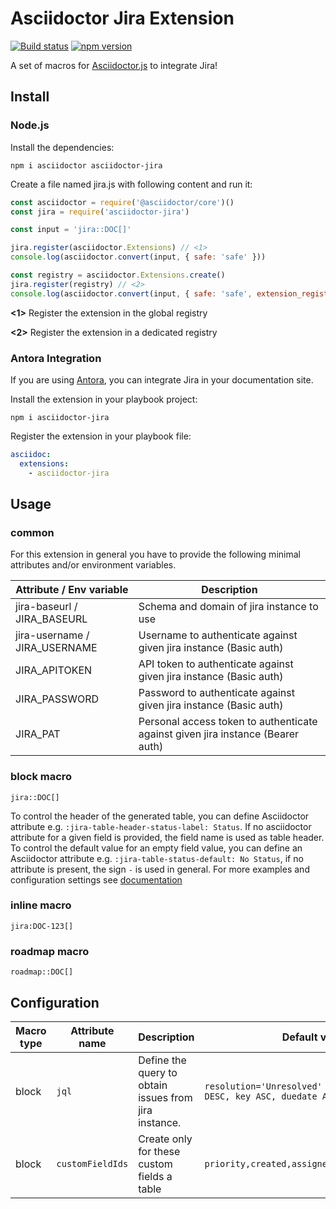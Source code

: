 # Asciidoctor Jira Extension

[![Build status](https://github.com/uniqueck/asciidoctor-jira/actions/workflows/ci.yaml/badge.svg?branch=main)](https://github.com/uniqueck/asciidoctor-jira/actions/workflows/ci.yaml)
[![npm version](http://img.shields.io/npm/v/asciidoctor-jira.svg)](https://www.npmjs.com/package/asciidoctor-jira)

A set of macros for [Asciidoctor.js](https://github.com/asciidoctor/asciidoctor.js) to integrate Jira!

## Install

### Node.js

Install the dependencies:

```shell
npm i asciidoctor asciidoctor-jira
```

Create a file named jira.js with following content and run it:

```javascript
const asciidoctor = require('@asciidoctor/core')()
const jira = require('asciidoctor-jira')

const input = 'jira::DOC[]'

jira.register(asciidoctor.Extensions) // <1>
console.log(asciidoctor.convert(input, { safe: 'safe' }))

const registry = asciidoctor.Extensions.create()
jira.register(registry) // <2>
console.log(asciidoctor.convert(input, { safe: 'safe', extension_registry: registry }))
```
**<1>** Register the extension in the global registry

**<2>** Register the extension in a dedicated registry

### Antora Integration

If you are using [Antora](https://antora.org/), you can integrate Jira in your documentation site.

Install the extension in your playbook project:

```shell
npm i asciidoctor-jira
```

Register the extension in your playbook file:

```yaml
asciidoc:
  extensions:
    - asciidoctor-jira
```

## Usage

### common

For this extension in general you have to provide the following minimal attributes and/or environment variables.

| Attribute / Env variable      | Description                                                                     |
|-------------------------------|---------------------------------------------------------------------------------|
| jira-baseurl / JIRA_BASEURL   | Schema and domain of jira instance to use                                       |
| jira-username / JIRA_USERNAME | Username to authenticate against given jira instance  (Basic auth)              |
| JIRA_APITOKEN                 | API token to authenticate against given jira instance (Basic auth)              |
| JIRA_PASSWORD                 | Password to authenticate against given jira instance (Basic auth)               |
| JIRA_PAT                      | Personal access token to authenticate against given jira instance (Bearer auth) |

### block macro

```adoc
jira::DOC[]
```

To control the header of the generated table, you can define Asciidoctor attribute e.g. `:jira-table-header-status-label: Status`.
If no asciidoctor attribute for a given field is provided, the field name is used as table header.
To control the default value for an empty field value, you can define an Asciidoctor attribute e.g. `:jira-table-status-default: No Status`, if no attribute is present, the sign `-` is used in general.
For more examples and configuration settings see [documentation](https://uniqueck.github.io/asciidoctor-jira/antora-jira/blockmacro.html)

### inline macro

```adoc
jira:DOC-123[]
```

### roadmap macro

```adoc
roadmap::DOC[]
```

## Configuration


| Macro type | Attribute name   | Description                                           | Default value                                                          |
|------------|------------------|-------------------------------------------------------|------------------------------------------------------------------------|
| block      | `jql`            | Define the query to obtain issues from jira instance. | `resolution='Unresolved' ORDER BY priority DESC, key ASC, duedate ASC` |
| block      | `customFieldIds` | Create only for these custom fields a table           | `priority,created,assignee,issuetype,summary`                          |
